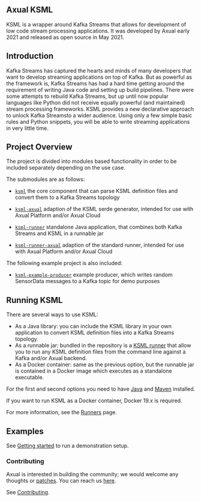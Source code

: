 Axual KSML
--------

KSML is a wrapper around Kafka Streams that allows for development of low code stream processing applications. It was developed by Axual early 2021 and released as open source in May 2021.

## Introduction
Kafka Streams has captured the hearts and minds of many developers that want to develop streaming applications on top of Kafka. But as powerful as the framework is, Kafka Streams has had a hard time getting around the requirement of writing Java code and setting up build pipelines. There were some attempts to rebuild Kafka Streams, but up until now popular languages like Python did not receive equally powerful (and maintained) stream processing frameworks. KSML provides a new declarative approach to unlock Kafka Streamsto a wider audience. Using only a few simple basic rules and Python snippets, you will be able to write streaming applications in very little time.

## Project Overview
The project is divided into modules based functionality in order to be included separately depending
on the use case.

The submodules are as follows:

* [`ksml`](ksml/) 
  the core component that can parse KSML definition files and convert them to a Kafka Streams topology

* [`ksml-axual`](ksml-axual/) 
  adaption of the KSML serde generator, intended for use with Axual Platform and/or Axual Cloud

* [`ksml-runner`](ksml-runner/) 
  standalone Java application, that combines both Kafka Streams and KSML in a runnable jar

* [`ksml-runner-axual`](ksml-runner-axual/) 
  adaption of the standard runner, intended for use with Axual Platform and/or Axual Cloud

The following example project is also included:
* [`ksml-example-producer`](ksml-example-producer/)
  example producer, which writes random SensorData messages to a Kafka topic for demo purposes

## Running KSML
There are several ways to use KSML:
* As a Java library: you can include the KSML library in your own application to convert KSML definition files into a Kafka Streams topology.
* As a runnable jar: bundled in the repository is a [KSML runner](docs/runners.md) that allow you to run any KSML definition files from the command line against a Kafka and/or Axual backend.
* As a Docker container: same as the previous option, but the runnable jar is contained in a Docker image which executes as a standalone executable.

For the first and second options you need to have [Java](http://www.oracle.com/technetwork/java/javase/downloads/index.html) and [Maven](https://maven.apache.org/download.cgi) installed.

If you want to run KSML as a Docker container, Docker 19.x is required.

For more information, see the [Runners](docs/runners.md) page.

## Examples
See [Getting started](docs/getting-started.md) to run a demonstration setup.

### Contributing ###

Axual is interested in building the community; we would welcome any thoughts or 
[patches](https://github.com/Axual/ksml/issues).
You can reach us [here](https://axual.com/contact/).

See [Contributing](https://github.com/Axual/ksml/blob/main/CONTRIBUTING.md).

